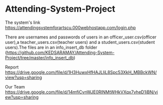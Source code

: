 # Attending-System-Project

The system's link https://attendingsystemforartscu.000webhostapp.com/login.php

There are usernames and passwords of users in an officer_user.csv(officer user),a teacher_users.csv(teacher users) and a student_users.csv(student users).The files are in an info_insert_db folder (https://github.com/KEDSARAMAY/Attending-System-Project/tree/master/info_insert_db) 

Report https://drive.google.com/file/d/1H3HuwxHfHAJLliL8Spc53XkH_MBBckWN/view?usp=sharing

Our Team https://drive.google.com/file/d/14mfiCvnWJE0RlNMtWHkVXqx7vheD1iBN/view?usp=sharing
